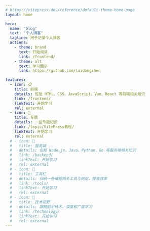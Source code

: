 ```yaml
---
# https://vitepress.dev/reference/default-theme-home-page
layout: home

hero:
  name: "blog"
  text: "个人博客"
  tagline: 用于记录个人博客
  actions:
    - theme: brand
      text: 开始阅读
      link: /frontend/
    - theme: alt
      text: 学习圈子
      link: https://github.com/laidongzhen

features:
  - icon: 📋
    title: 前端
    details: 包括 HTML、CSS、JavaScript、Vue、React 等前端相关知识
    link: /frontend/
    linkText: 开始学习
    rel: external
  - icon: 💬
    title: 专题
    details: 一些专题知识
    link: /topic/VitePress教程/
    linkText: 开始学习
    rel: external
  # - icon: 💬
  #   title: 服务端
  #   details: 包括 Node.js、Java、Python、Go 等服务端相关知识
  #   link: /backend/
  #   linkText: 开始学习
  #   rel: external
  # - icon: 🔧
  #   title: 工具栏
  #   details: 归纳一些编程相关工具与网站，提高效率
  #   link: /tools/
  #   linkText: 开始学习
  #   rel: external
  # - icon: 🌱
  #   title: 技术视野
  #   details: 跟随前沿技术，深度和广度学习
  #   link: /technology/
  #   linkText: 开始学习
  #   rel: external
---
```


